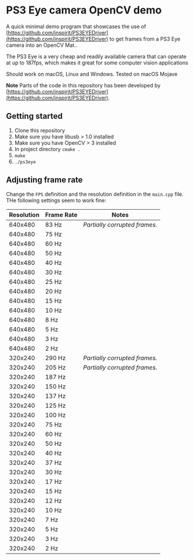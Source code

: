 # PS3 Eye camera OpenCV demo

A quick minimal demo program that showcases the use of [https://github.com/inspirit/PS3EYEDriver](https://github.com/inspirit/PS3EYEDriver)
to get frames from a PS3 Eye camera into an OpenCV Mat..

The PS3 Eye is a very cheap and readily available camera that can operate at up to 187fps, which makes it great for some computer vision applications

Should work on macOS, Linux and Windows. Tested on macOS Mojave

**Note** Parts of the code in this repository has been developed by
[https://github.com/inspirit/PS3EYEDriver](https://github.com/inspirit/PS3EYEDriver).


## Getting started

1. Clone this repository
2. Make sure you have libusb > 1.0 installed
3. Make sure you have OpenCV > 3 installed
4. In project directory `cmake .`
5. `make`
6. `./ps3eye`


## Adjusting frame rate

Change the `FPS` definition and the resolution definition in the `main.cpp` file.
THe following settings seem to work fine:


|   Resolution  | Frame Rate    | Notes |
| ------------- | ------------- | ----- |
| 640x480       | 83 Hz         | _Partially corrupted frames._ |
| 640x480       | 75 Hz         |       |
| 640x480       | 60 Hz         |       |
| 640x480       | 50 Hz         |       |
| 640x480       | 40 Hz         |       |
| 640x480       | 30 Hz         |       |
| 640x480       | 25 Hz         |       |
| 640x480       | 20 Hz         |       |
| 640x480       | 15 Hz         |       |
| 640x480       | 10 Hz         |       |
| 640x480       |  8 Hz         |       |
| 640x480       |  5 Hz         |       |
| 640x480       |  3 Hz         |       |
| 640x480       |  2 Hz         |       |
| 320x240       | 290 Hz        | _Partially corrupted frames._ |
| 320x240       | 205 Hz        | _Partially corrupted frames._ |
| 320x240       | 187 Hz        |       |
| 320x240       | 150 Hz        |       |
| 320x240       | 137 Hz        |       |
| 320x240       | 125 Hz        |       |
| 320x240       | 100 Hz        |       |
| 320x240       | 75 Hz         |       |
| 320x240       | 60 Hz         |       |
| 320x240       | 50 Hz         |       |
| 320x240       | 40 Hz         |       |
| 320x240       | 37 Hz         |       |
| 320x240       | 30 Hz         |       |
| 320x240       | 17 Hz         |       |
| 320x240       | 15 Hz         |       |
| 320x240       | 12 Hz         |       |
| 320x240       | 10 Hz         |       |
| 320x240       |  7 Hz         |       |
| 320x240       |  5 Hz         |       |
| 320x240       |  3 Hz         |       |
| 320x240       |  2 Hz         |       |

